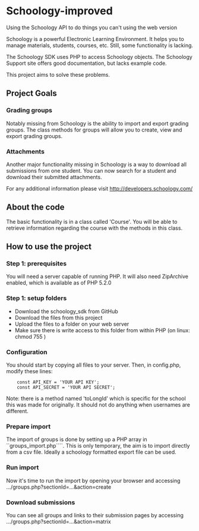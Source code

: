 # Schoology-improved
Using the Schoology API to do things you can't using the web version

Schoology is a powerful Electronic Learning Environment. It helps you to manage materials, students, courses, etc. Still, some functionality is lacking.

The Schoology SDK uses PHP to access Schoology objects. The Schoology Support site offers good documentation, but lacks example code. 

This project aims to solve these problems.

## Project Goals
### Grading groups
Notably missing from Schoology is the ability to import and export grading groups. The class methods for groups will allow you to create, view and export grading groups.

### Attachments
Another major functionality missing in Schoology is a way to download all submissions from one student. You can now search for a student and download their submitted attachments.

For any additional information please visit http://developers.schoology.com/

## About the code
The basic functionality is in a class called 'Course'. You will be able to retrieve information regarding the course with the methods in this class.

## How to use the project

### Step 1: prerequisites
You will need a server capable of running PHP. It will also need ZipArchive enabled, which is available as of PHP 5.2.0

### Step 1: setup folders
- Download the schoology_sdk from GitHub
- Download the files from this project
- Upload the files to a folder on your web server
- Make sure there is write access to this folder from within PHP (on linux: chmod 755 <foldername>)

### Configuration
You should start by copying all files to your server. Then, in config.php, modify these lines: 

```
    const API_KEY = 'YOUR API KEY';
    const API_SECRET = 'YOUR API SECRET';
```
Note: there is a method named 'toLongId' which is specific for the school this was made for originally. It should not do anything when usernames are different.

### Prepare import
The import of groups is done by setting up a PHP array in ``groups_import.php````. This is only temporary, the aim is to import directly from a csv file. Ideally a schoology formatted export file can be used.

### Run import
Now it's time to run the import by opening your browser and accessing .../groups.php?sectionId=...&action=create

### Download submissions
You can see all groups and links to their submission pages by accessing .../groups.php?sectionId=...&action=matrix
